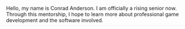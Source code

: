 Hello, my name is Conrad Anderson. I am officially a rising senior now.
Through this mentorship, I hope to learn more about professional game development and the software involved.